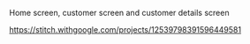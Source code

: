 Home screen, customer screen and customer details screen

https://stitch.withgoogle.com/projects/12539798391596449581



